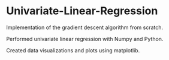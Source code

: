 # Univariate-Linear-Regression
Implementation of the gradient descent algorithm from scratch.

Performed univariate linear regression with Numpy and Python.

Created data visualizations and plots using matplotlib.
